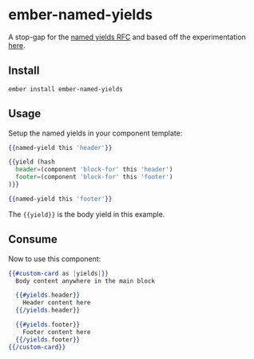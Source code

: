 # ember-named-yields

A stop-gap for the [named yields RFC] and based off the experimentation [here].

## Install

```no-highlight
ember install ember-named-yields
```

## Usage

Setup the named yields in your component template:

```hbs
{{named-yield this 'header'}}

{{yield (hash
  header=(component 'block-for' this 'header')
  footer=(component 'block-for' this 'footer')
)}}

{{named-yield this 'footer'}}
```

The `{{yield}}` is the body yield in this example.

## Consume

Now to use this component:

```hbs
{{#custom-card as |yields|}}
  Body content anywhere in the main block

  {{#yields.header}}
    Header content here
  {{/yields.header}}

  {{#yields.footer}}
    Footer content here
  {{/yields.footer}}
{{/custom-card}}
```


[named yields RFC]: https://github.com/emberjs/rfcs/pull/72
[here]: https://github.com/knownasilya/ember-yielded-portals